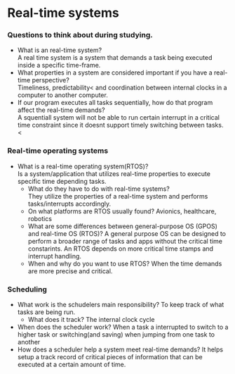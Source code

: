    # Real-time systems

### Questions to think about during studying.
* What is an real-time system?  
  A real time system is a system that demands a task being executed inside a specific time-frame.
* What properties in a system are considered important if you have a real-time perspective?  
  Timeliness, predictability< and coordination between internal clocks in a computer to another computer.
* If our program executes all tasks sequentially, how do that program affect the real-time demands?  
  A squentiall system will not be able to run certain interrupt in a critical time constraint since it doesnt support timely switching between tasks.
  <   

### Real-time operating systems
* What is a real-time operating system(RTOS)?  
  Is a system/application that utilizes real-time properties to execute specific time depending tasks.
    * What do they have to do with real-time systems?  
      They utilize the properties of a real-time system and performs tasks/interrupts accordingly. 
    * On what platforms are RTOS usually found?
      Avionics, healthcare, robotics
    * What are some differences between general-purpose OS (GPOS) and real-time OS (RTOS)?
      A general purpose OS can be designed to perform a broader range of tasks and apps without the critical time constarints.
      An RTOS depends on more critical time stamps and interrupt handling.
    * When and why do you want to use RTOS?
      When the time demands are more precise and critical.
### Scheduling 
* What work is the schudelers main responsibility?
  To keep track of what tasks are being run.
    * What does it track?
      The internal clock cycle
* When does the scheduler work?
  When a task a interrupted to switch to a higher task or switching(and saving) when jumping from one task to another
* How does a scheduler help a system meet real-time demands?
  It helps setup a track record of critical pieces of information that can be executed at a certain amount of time.  
